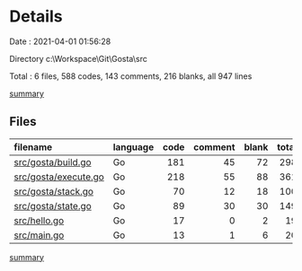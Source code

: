 # Details

Date : 2021-04-01 01:56:28

Directory c:\Workspace\Git\Gosta\src

Total : 6 files,  588 codes, 143 comments, 216 blanks, all 947 lines

[summary](results.md)

## Files
| filename | language | code | comment | blank | total |
| :--- | :--- | ---: | ---: | ---: | ---: |
| [src/gosta/build.go](/src/gosta/build.go) | Go | 181 | 45 | 72 | 298 |
| [src/gosta/execute.go](/src/gosta/execute.go) | Go | 218 | 55 | 88 | 361 |
| [src/gosta/stack.go](/src/gosta/stack.go) | Go | 70 | 12 | 18 | 100 |
| [src/gosta/state.go](/src/gosta/state.go) | Go | 89 | 30 | 30 | 149 |
| [src/hello.go](/src/hello.go) | Go | 17 | 0 | 2 | 19 |
| [src/main.go](/src/main.go) | Go | 13 | 1 | 6 | 20 |

[summary](results.md)